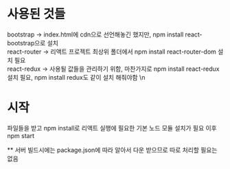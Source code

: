 # 사용된 것들
bootstrap -> index.html에 cdn으로 선언해놓긴 했지만, npm install react-bootstrap으로 설치\
react-router -> 리액트 프로젝트 최상위 폴더에서 npm install react-router-dom 설치 필요 \
react-redux -> 사용될 값들을 관리하기 위함, 마찬가지로 npm install react-redux 설치 필요, npm install redux도 같이 설치 해줘야함 \n


# 시작
파일들을 받고 npm install로 리액트 실행에 필요한 기본 노드 모듈 설치가 필요
이후 npm start

** 서버 빌드시에는 package.json에 따라 알아서 다운 받으므로 따로 처리할 필요는 없음

